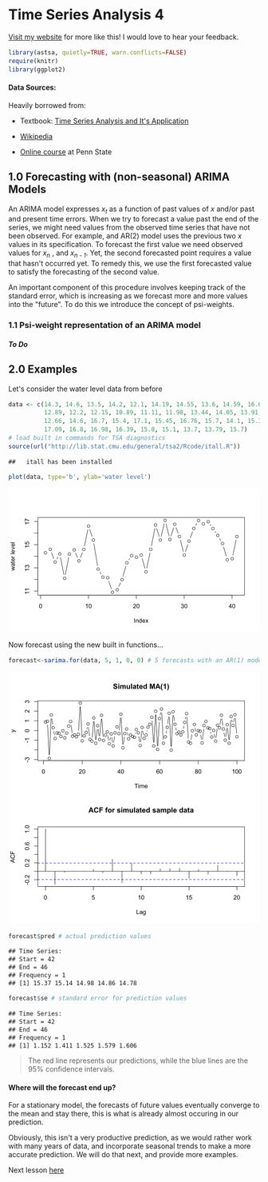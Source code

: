 Time Series Analysis 4
========================================================
[Visit my website](http://rmdk.ca/projects/) for more like this! I would love to hear your feedback.

```r
library(astsa, quietly=TRUE, warn.conflicts=FALSE)
require(knitr)
library(ggplot2)
```
#### Data Sources:
Heavily borrowed from:

* Textbook: [Time Series Analysis and It's Application](http://www.stat.pitt.edu/stoffer/tsa3/)

* [Wikipedia](http://en.wikipedia.org/wiki/Stationary_process)

* [Online course](https://onlinecourses.science.psu.edu/stat510/?q=node/47) at Penn State

## 1.0 Forecasting with (non-seasonal) ARIMA Models

An ARIMA model expresses _x_<sub>_t_</sub> as a function of past values of _x_ and/or past and present time errors. When we try to forecast a value past the end of the series, we  might need values from the observed time series that have not been observed. For example, and AR(2) model uses the previous two _x_ values in its specification. To forecast the first value we need observed values for _x_<sub>_n_</sub> , and _x_<sub>_n - 1_</sub>. Yet, the second forecasted point requires a value that hasn't occurred yet. To remedy this, we use the first forecasted value to satisfy the forecasting of the second value.

An important component of this procedure involves keeping track of the standard error, which is increasing as we forecast more and more values into the "future". To do this we introduce the concept of psi-weights.

### 1.1 Psi-weight representation of an ARIMA model

##### To Do

## 2.0 Examples

Let's consider the water level data from before


```r
data <- c(14.3, 14.6, 13.5, 14.2, 12.1, 14.19, 14.55, 13.6, 14.59, 16.6, 15.4,
          12.89, 12.2, 12.15, 10.89, 11.11, 11.98, 13.44, 14.05, 13.91, 14.1,
          12.66, 14.6, 16.7, 15.4, 17.1, 15.45, 16.76, 15.7, 14.1, 15.3, 16.4,
          17.09, 16.8, 16.98, 16.39, 15.8, 15.1, 13.7, 13.79, 15.7)
# load built in commands for TSA diagnostics
source(url("http://lib.stat.cmu.edu/general/tsa2/Rcode/itall.R")) 
```

```
##   itall has been installed
```

```r
plot(data, type='b', ylab='water level')
```

<img src="figure/unnamed-chunk-3.png" title="plot of chunk unnamed-chunk-3" alt="plot of chunk unnamed-chunk-3" width="504" />

Now forecast using the new built in functions...


```r
forecast<-sarima.for(data, 5, 1, 0, 0) # 5 forecasts with an AR(1) model
```

<img src="figure/unnamed-chunk-4.png" title="plot of chunk unnamed-chunk-4" alt="plot of chunk unnamed-chunk-4" width="720" />

```r
forecast$pred # actual prediction values
```

```
## Time Series:
## Start = 42 
## End = 46 
## Frequency = 1 
## [1] 15.37 15.14 14.98 14.86 14.78
```

```r
forecast$se # standard error for prediction values
```

```
## Time Series:
## Start = 42 
## End = 46 
## Frequency = 1 
## [1] 1.152 1.411 1.525 1.579 1.606
```

> The red line represents our predictions, while the blue lines are the 95% confidence intervals.

#### Where will the forecast end up?

For a stationary model, the forecasts of future values eventually converge to the mean and stay there, this is what is already almost occuring in our prediction.

Obviously, this isn't a very productive prediction, as we would rather work with many years of data, and incorporate seasonal trends to make a more accurate prediction. We will do that next, and provide more examples.

Next lesson [here]()

